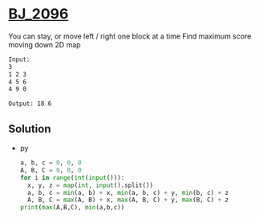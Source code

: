 # [BJ_2096](https://acmicpc.net/problem/2096)

You can stay, or move left / right one block at a time
Find maximum score moving down 2D map

```txt
Input:
3
1 2 3
4 5 6
4 9 0

Output: 18 6
```

## Solution

* py

  ```py
  a, b, c = 0, 0, 0
  A, B, C = 0, 0, 0
  for i in range(int(input())):
    x, y, z = map(int, input().split())
    a, b, c = min(a, b) + x, min(a, b, c) + y, min(b, c) + z
    A, B, C = max(A, B) + x, max(A, B, C) + y, max(B, C) + z
  print(max(A,B,C), min(a,b,c))
  ```
